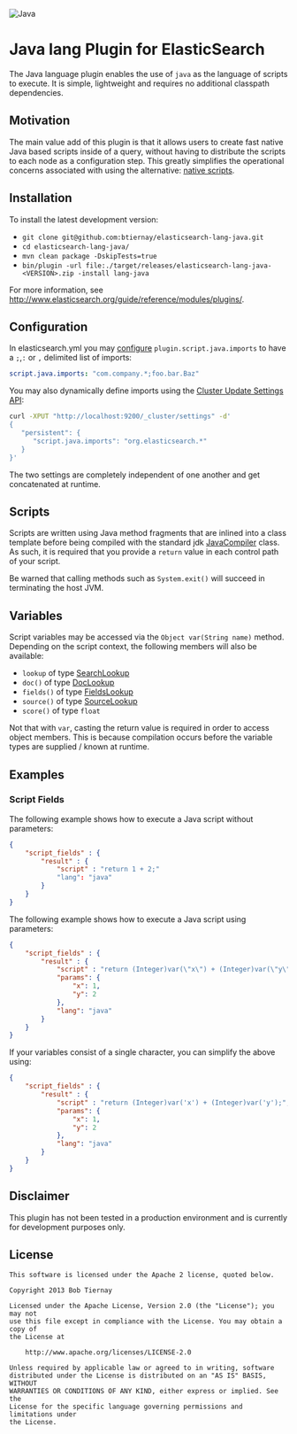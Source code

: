 ![Java](http://www.binary-studio.com/media/36243/java_development_services.png)

Java lang Plugin for ElasticSearch
==================================

The Java language plugin enables the use of `java` as the language of scripts to execute. It is simple, lightweight and requires no additional classpath dependencies. 

Motivation
----------

The main value add of this plugin is that it allows users to create fast native Java based scripts inside of a query, without having to distribute the scripts to each node as a configuration step. This greatly simplifies the operational concerns associated with using the alternative: [native scripts](http://www.elasticsearch.org/guide/reference/modules/scripting/).

Installation
------------

To install the latest development version:

- `git clone git@github.com:btiernay/elasticsearch-lang-java.git`
- `cd elasticsearch-lang-java/`
- `mvn clean package -DskipTests=true`
- `bin/plugin -url file:./target/releases/elasticsearch-lang-java-<VERSION>.zip -install lang-java`

For more information, see http://www.elasticsearch.org/guide/reference/modules/plugins/.

Configuration
-------------

In elasticsearch.yml you may [configure](http://www.elasticsearch.org/guide/reference/setup/configuration/) `plugin.script.java.imports` to have a `;`,`:` or `,` delimited list of imports:

```yaml
script.java.imports: "com.company.*;foo.bar.Baz"
```

You may also dynamically define imports using the [Cluster Update Settings API](http://www.elasticsearch.org/guide/reference/api/admin-cluster-update-settings/):

```bash
curl -XPUT "http://localhost:9200/_cluster/settings" -d'
{
   "persistent": {
      "script.java.imports": "org.elasticsearch.*"
   }
}'
```

The two settings are completely independent of one another and get concatenated at runtime.

Scripts
-------

Scripts are written using Java method fragments that are inlined into a class template before being compiled with the standard jdk [JavaCompiler](http://docs.oracle.com/javase/6/docs/api/javax/tools/JavaCompiler.html) class. As such, it is required that you provide a `return` value in each control path of your script.

Be warned that calling methods such as `System.exit()` will succeed in terminating the host JVM.  

Variables
---------

Script variables may be accessed via the `Object var(String name)` method. Depending on the script context, the following members will also be available:
- `lookup` of type [SearchLookup](https://github.com/elasticsearch/elasticsearch/blob/master/src/main/java/org/elasticsearch/search/lookup/SearchLookup.java)
- `doc()` of type [DocLookup](https://github.com/elasticsearch/elasticsearch/blob/master/src/main/java/org/elasticsearch/search/lookup/DocLookup.java)
- `fields()` of type [FieldsLookup](https://github.com/elasticsearch/elasticsearch/blob/master/src/main/java/org/elasticsearch/search/lookup/FieldsLookup.java)
- `source()` of type [SourceLookup](https://github.com/elasticsearch/elasticsearch/blob/master/src/main/java/org/elasticsearch/search/lookup/SourceLookup.java)
- `score()` of type `float`

Not that with `var`, casting the return value is required in order to access object members. This is because compilation occurs before the variable types are supplied / known at runtime. 

Examples
--------

### Script Fields

The following example shows how to execute a Java script without parameters:

```json
{
    "script_fields" : {
        "result" : {
            "script" : "return 1 + 2;"
            "lang": "java"
        }
    }
}
```

The following example shows how to execute a Java script using parameters:

```json
{
    "script_fields" : {
        "result" : {
            "script" : "return (Integer)var(\"x\") + (Integer)var(\"y\");",
            "params": {
                "x": 1,
                "y": 2
            }, 
            "lang": "java"
        }
    }
}
```

If your variables consist of a single character, you can simplify the above using: 

```json
{
    "script_fields" : {
        "result" : {
            "script" : "return (Integer)var('x') + (Integer)var('y');",
            "params": {
                "x": 1,
                "y": 2
            }, 
            "lang": "java"
        }
    }
}
```

Disclaimer
----------

This plugin has not been tested in a production environment and is currently for development purposes only.

License
-------

    This software is licensed under the Apache 2 license, quoted below.

    Copyright 2013 Bob Tiernay

    Licensed under the Apache License, Version 2.0 (the "License"); you may not
    use this file except in compliance with the License. You may obtain a copy of
    the License at

        http://www.apache.org/licenses/LICENSE-2.0

    Unless required by applicable law or agreed to in writing, software
    distributed under the License is distributed on an "AS IS" BASIS, WITHOUT
    WARRANTIES OR CONDITIONS OF ANY KIND, either express or implied. See the
    License for the specific language governing permissions and limitations under
    the License.
